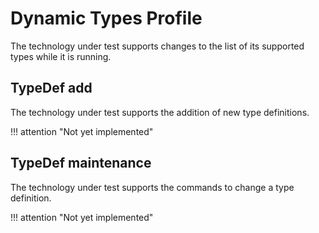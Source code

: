 <!-- SPDX-License-Identifier: CC-BY-4.0 -->
<!-- Copyright Contributors to the Egeria project. -->

# Dynamic Types Profile

The technology under test supports changes to the list of its supported types while it is running.

## TypeDef add

The technology under test supports the addition of new type definitions.

!!! attention "Not yet implemented"

## TypeDef maintenance

The technology under test supports the commands to change a type definition.

!!! attention "Not yet implemented"
